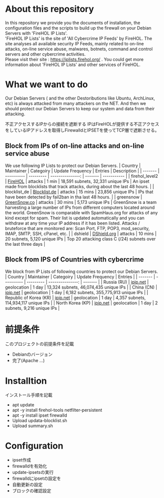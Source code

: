 # About this repository
In this repository we provide you the documents of installation, the configuration files and the scripts to build up the firewall on your Debian Servers with 'FireHOL IP Lists'.  
'FireHOL IP Lists' is the site of 'All Cybercrime IP Feeds' by FireHOL.
The site analyses all available security IP Feeds, mainly related to on-line attacks, on-line service abuse, malwares, botnets, command and control servers and other cybercrime activities.  
Please visit their site : https://iplists.firehol.org/ .
You could get more information about 'FireHOL IP Lists' and other services of FireHOL.

# What we want to do
Our Debian Servers ( and the other Destoributions like Ubuntu, ArchLinux, etc) is always attacked from many attackers on the NET.
And then we should protect our Debian Servers to keep our system and data from their attacking.

不正アクセスするIPからの接続を遮断する
IPはFireHOLが提供する不正アクセスをしているIPアドレスを取得しFirewalldとIPSETを使ってTCP層で遮断させる。

## Block from IPs of on-line attacks and on-line service abuse
We use following IP Lists to protect our Debian Servers.
| Country | Maintainer | Categoiry | Update Frequency | Entries | Description |
| ------- | ---------- | --------- | ---------------: | ------- | ----------- |
| firehol_level2 | [FireHOL](http://iplists.firehol.org/) | attacks | 1 min | 18,591 subnets, 32,331 unique IPs | An ipset made from blocklists that track attacks, during about the last 48 hours. |
| blocklist_de | [Blocklist.de](https://www.blocklist.de/) | attacks | 15 mins | 23,856 unique IPs | IPs that have been detected by fail2ban in tha last 48 hours. |
| greensnow | [GreenSnow.co](https://greensnow.co/) | attacks | 30 mins | 5,173 unique IPs | GreenSnow is a team harvesting a large number of IPs from different computers located around the world. GreenSnow is comparable with SpamHaus.org for attacks of any kind except for spam. Their list is updated automatically and you can withdraw at any time your IP address if it has been listed. Attacks / bruteforce that are monitored are: Scan Port, FTP, POP3, mod_security, IMAP, SMTP, SSH, cPanel, etc. |
| dshield | [DShield.org](https://dshield.org/) | attacks | 10 mins | 20 subnets, 5,120 unique IPs | Top 20 attacking class C (/24) subnets over the last three days |

## Block from IPS of Countries with cybercrime
We block from IP Lists of following countries to protect our Debian Servers.
| Country | Maintainer | Categoiry | Update Frequency | Entries |
| ------- | ---------- | --------- | ---------------: | ------- |
| Russia (RU) | [ipip.net](http://ipip.net) | geolocation | 1 day | 13,324 subnets, 46,074,435 unique IPs |
| China (CN) | [ipip.net](http://ipip.net) | geolocation | 1 day | 6,182 subnets, 355,775,913 unique IPs |
| Republic of Korea (KR) | [ipip.net](http://ipip.net) | geolocation | 1 day | 4,357 subnets, 114,934,117 unique IPs |
| North Korea (KP) | [ipip.net](http://ipip.net) | geolocation | 1 day | 2 subnets, 9,216 unique IPs |

# 前提条件
このプロジェクトの前提条件を記載
- Debianのバージョン
- 完了(Apache ...)

# Installtion
インストール手順を記載
- apt update
- apt -y install firehol-tools netfilter-persistent
- apt -y install ipset firewalld
- Upload updata-blocklist.sh
- Upload summary.sh

# Configuration
- ipset作成
- firewalldを有効化
- update-ipsetsの実行
- firewalldにipsetの設定を
- 自動更新の設定
- ブロックの確認設定

